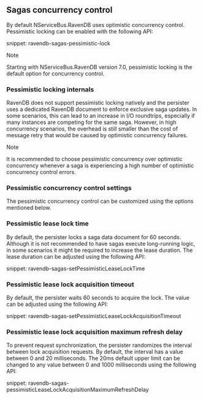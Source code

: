 ## Sagas concurrency control

By default NServiceBus.RavenDB uses optimistic concurrency control. Pessimistic locking can be enabled with the following API:

snippet: ravendb-sagas-pessimistic-lock

> [!NOTE]
> Starting with NServiceBus.RavenDB version 7.0, pessimistic locking is the default option for concurrency control.

### Pessimistic locking internals

RavenDB does not support pessimistic locking natively and the persister uses a dedicated RavenDB document to enforce exclusive saga updates. In some scenarios, this can lead to an increase in I/O roundtrips, especially if many instances are competing for the same saga. However, in high concurrency scenarios, the overhead is still smaller than the cost of message retry that would be caused by optimistic concurrency failures.

> [!NOTE]
> It is recommended to choose pessimistic concurrency over optimistic concurrency whenever a saga is experiencing a high number of optimistic concurrency control errors.

### Pessimistic concurrency control settings

The pessimistic concurrency control can be customized using the options mentioned below.

### Pessimistic lease lock time

By default, the persister locks a saga data document for 60 seconds. Although it is not recommended to have sagas execute long-running logic, in some scenarios it might be required to increase the lease duration. The lease duration can be adjusted using the following API:

snippet: ravendb-sagas-setPessimisticLeaseLockTime

### Pessimistic lease lock acquisition timeout

By default, the persister waits 60 seconds to acquire the lock. The value can be adjusted using the following API:

snippet: ravendb-sagas-setPessimisticLeaseLockAcquisitionTimeout

### Pessimistic lease lock acquisition maximum refresh delay

To prevent request synchronization, the persister randomizes the interval between lock acquisition requests. By default, the interval has a value between 0 and 20 milliseconds. The 20ms default upper limit can be changed to any value between 0 and 1000 milliseconds using the following API:

snippet: ravendb-sagas-pessimisticLeaseLockAcquisitionMaximumRefreshDelay
